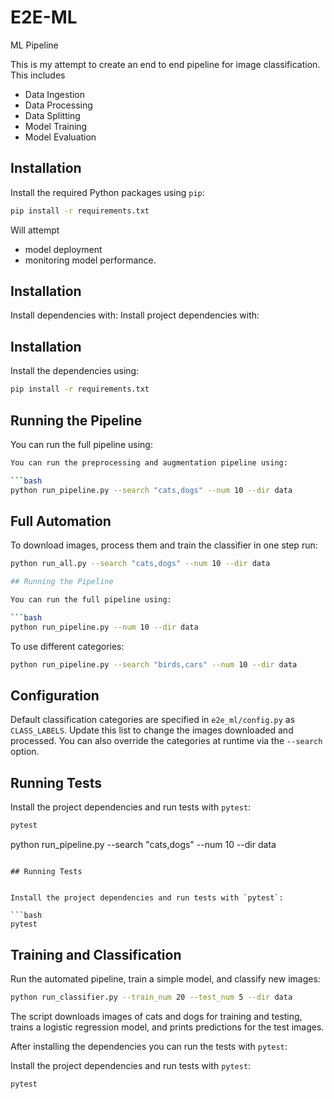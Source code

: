 # E2E-ML
ML Pipeline 

This is my attempt to create an end to end pipeline for image classification. This includes
- Data Ingestion
- Data Processing
- Data Splitting
- Model Training
- Model Evaluation

## Installation

Install the required Python packages using `pip`:

```bash
pip install -r requirements.txt
```

Will attempt
- model deployment
- monitoring model performance.

## Installation

Install dependencies with:
Install project dependencies with:

## Installation

Install the dependencies using:

```bash
pip install -r requirements.txt
```

## Running the Pipeline

You can run the full pipeline using:

```bash
You can run the preprocessing and augmentation pipeline using:

```bash
python run_pipeline.py --search "cats,dogs" --num 10 --dir data
```

## Full Automation

To download images, process them and train the classifier in one step run:

```bash
python run_all.py --search "cats,dogs" --num 10 --dir data

## Running the Pipeline

You can run the full pipeline using:

```bash
python run_pipeline.py --num 10 --dir data
```
To use different categories:
```bash
python run_pipeline.py --search "birds,cars" --num 10 --dir data
```

## Configuration

Default classification categories are specified in `e2e_ml/config.py` as
`CLASS_LABELS`. Update this list to change the images downloaded and processed.
You can also override the categories at runtime via the `--search` option.

## Running Tests

Install the project dependencies and run tests with `pytest`:

```bash
pytest
```
python run_pipeline.py --search "cats,dogs" --num 10 --dir data
```

## Running Tests


Install the project dependencies and run tests with `pytest`:

```bash
pytest
```

## Training and Classification

Run the automated pipeline, train a simple model, and classify new images:

```bash
python run_classifier.py --train_num 20 --test_num 5 --dir data
```

The script downloads images of cats and dogs for training and testing, trains a
logistic regression model, and prints predictions for the test images.


After installing the dependencies you can run the tests with `pytest`:

Install the project dependencies and run tests with `pytest`:


```bash
pytest
```
